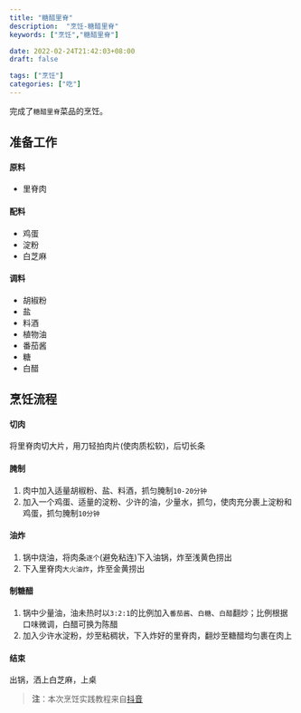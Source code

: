 ```yaml
---
title: "糖醋里脊"
description:  "烹饪-糖醋里脊"
keywords: ["烹饪","糖醋里脊"]

date: 2022-02-24T21:42:03+08:00
draft: false

tags: ["烹饪"]
categories: ["吃"]
---
```


完成了`糖醋里脊`菜品的烹饪。

<!--more-->

## 准备工作

#### 原料

- 里脊肉

#### 配料

- 鸡蛋
- 淀粉
- 白芝麻

#### 调料

- 胡椒粉
- 盐
- 料酒
- 植物油
- 番茄酱
- 糖
- 白醋

## 烹饪流程

#### 切肉

将里脊肉切大片，用刀轻拍肉片(使肉质松软)，后切长条

#### 腌制

1. 肉中加入适量胡椒粉、盐、料酒，抓匀腌制`10-20分钟`
2. 加入一个鸡蛋、适量的淀粉、少许的油，少量水，抓匀，使肉充分裹上淀粉和鸡蛋，抓匀腌制`10分钟`

#### 油炸

1. 锅中烧油，将肉条`逐个`(避免粘连)下入油锅，炸至浅黄色捞出
2. 下入里脊肉`大火油炸`，炸至金黄捞出

#### 制糖醋

1. 锅中少量油，油未热时以`3:2:1`的比例加入`番茄酱`、`白糖`、`白醋`翻炒；比例根据口味微调，白醋可换为陈醋
2. 加入少许水淀粉，炒至粘稠状，下入炸好的里脊肉，翻炒至糖醋均匀裹在肉上

#### 结束

出锅，洒上白芝麻，上桌



>**注**：本次烹饪实践教程来自[抖音](https://v.douyin.com/LECUY6G/)
